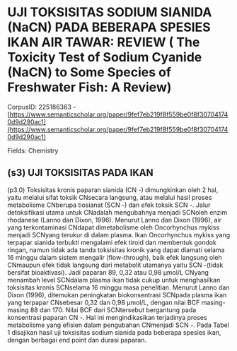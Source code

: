 # UJI TOKSISITAS SODIUM SIANIDA (NaCN) PADA BEBERAPA SPESIES IKAN AIR TAWAR: REVIEW ( The Toxicity Test of Sodium Cyanide (NaCN) to Some Species of Freshwater Fish: A Review)

CorpusID: 225186363 - [https://www.semanticscholar.org/paper/9fef7eb219f8f559be0f8f307041740d9d290ac1](https://www.semanticscholar.org/paper/9fef7eb219f8f559be0f8f307041740d9d290ac1)

Fields: Chemistry

## (s3) UJI TOKSISITAS PADA IKAN
(p3.0) Toksisitas kronis paparan sianida (CN -) dimungkinkan oleh 2 hal, yaitu melalui sifat toksik CNsecara langsung, atau melalui hasil proses metabolisme CNberupa tiosianat (SCN -) dan efek toksik SCN -. Jalur detoksifikasi utama untuk CNadalah mengubahnya menjadi SCNoleh enzim rhodanese (Lanno dan Dixon, 1996). Menurut Lanno dan Dixon (1996), air yang terkontaminasi CNdapat dimetabolisme oleh Oncorhynchus mykiss menjadi SCNyang terukur di dalam plasma. Ikan Oncorhynchus mykiss yang terpapar sianida terbukti mengalami efek tiroid dan membentuk gondok ringan, namun tidak ada tanda toksisitas kronik yang dapat diamati selama 16 minggu dalam sistem mengalir (flow-through), baik efek langsung oleh CNmaupun efek tidak langsung dari metabolit utamanya yaitu SCN -(tidak bersifat bioaktivasi). Jadi paparan 89, 0,32 atau 0,98 μmol/L CNyang menambah level SCNdalam plasma ikan tidak cukup untuk menghasilkan toksisitas kronis SCNselama 16 minggu masa penelitian. Menurut Lanno dan Dixon (1996), ditemukan peningkatan biokonsentrasi SCNpada plasma ikan yang terpapar CNsebesar 0,32 dan 0,98 μmol/L, dengan nilai BCF masing-masing 88 dan 170. Nilai BCF dari SCNtersebut bergantung pada konsentrasi paparan CN -. Hal ini mengindikasikan terjadinya proses metabolisme yang efisien dalam pengubahan CNmenjadi SCN -. Pada Tabel 1 disajikan hasil uji toksisitas sodium sianida pada beberapa spesies ikan, dengan berbagai end point dan durasi paparan.
